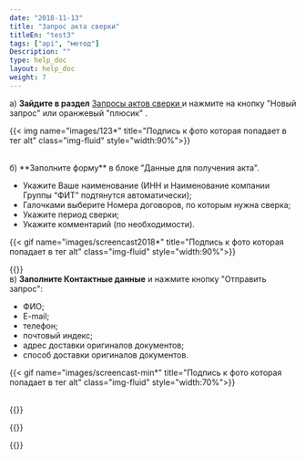 ```yaml
---
date: "2018-11-13"
title: "Запрос акта сверки"
titleEn: "test3"
tags: ["api", "метод"]
Description: ""
type: help_doc
layout: help_doc
weight: 7
---
```


а) **Зайдите в раздел** <a href="https://my.fesco.com/archive/reconciliation-report-requests" target="_blank">Запросы актов сверки </a> и нажмите на кнопку "Новый запрос" или оранжевый "плюсик" .

{{< img name="images/123*" title="Подпись к фото которая попадает в тег alt" class="img-fluid" style="width:90%">}} 

<br/>
б) **Заполните форму** в блоке "Данные для получения акта".
<br/>

* Укажите Ваше наименование (ИНН и Наименование компании Группы “ФИТ” подтянутся автоматически);
* Галочками выберите Номера договоров, по которым нужна сверка;
* Укажите период сверки;
* Укажите комментарий (по необходимости). 

{{< gif name="images/screencast2018*" title="Подпись к фото которая попадает в тег alt" class="img-fluid" style="width:90%">}}

{{<alert icon="info-circle" color="alert1-light" text="В случае необходимости предварительной сверки (обмен документами по электронной почте без последующей отправки оригиналов документов) – пожалуйста, укажите соответствующий комментарий." close="false">}}
<br/>
в) **Заполните Контактные данные** и нажмите кнопку "Отправить запрос":

* ФИО;
* E-mail;
* телефон;
* почтовый индекс; 
* адрес доставки оригиналов документов;
* способ доставки оригиналов документов.

{{< gif name="images/screencast-min*" title="Подпись к фото которая попадает в тег alt" class="img-fluid" style="width:70%">}}

<br/>
{{<alert icon="info-circle" color="alert1-light" text="Контактные данные нужны для оперативного решения вопросов в процессе проведения сверки бухгалтерией." close="false">}}

{{<alert icon="clock-o" color="alert11-light" text="Среднее время обработки запроса на предоставление акта сверки по закрытым периодам — 3 рабочих дня. Акты сверок по отчетному периоду (предыдущий месяц) предоставляются не ранее 7-го рабочего дня месяца следующим за отчетным" close="false">}}

{{<alert icon="exclamation-triangle" color="alert6-light" text="Если вы не получили документ по e-mail в течение 5 рабочих дней — пожалуйста, свяжитесь с нами повторно." close="false">}}


